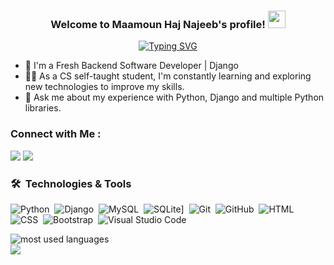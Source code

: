 <h3 align="center">
  Welcome to Maamoun Haj Najeeb's profile!
  <img src="https://media.giphy.com/media/hvRJCLFzcasrR4ia7z/giphy.gif" width="28">
</h3>

<!-- Typing SVG by DenverCoder1 - https://github.com/DenverCoder1/readme-typing-svg -->
<p align="center">
  <a href="https://git.io/typing-svg"><img src="https://readme-typing-svg.demolab.com?    font=Fira+Code&pause=1000&center=true&vCenter=true&width=435&lines=Django+web+developer;Always+learning+new+technologies" alt="Typing SVG" /></a>
</p> 

- 🏢 I'm a Fresh Backend Software Developer | Django
- 👨‍💻 As a CS self-taught student, I'm constantly learning and exploring new technologies to improve my skills.
- 💬 Ask me about my experience with Python, Django and multiple Python libraries.


### Connect with Me :

<a href="https://www.linkedin.com/in/maamoun-hajnajeeb/" target="_blank"><img src="https://img.shields.io/badge/-Maamoun%20Haj%20Najeeb-0077B5?style=for-the-badge&logo=Linkedin&logoColor=white"/></a>
<a href="https://www.facebook.com/almoalmmaamoun" target="_blank"><img src="https://img.shields.io/badge/-Maamoun%20Haj%20Najeeb-0077B5?style=for-the-badge&logo=Facebook&logoColor=white"/></a>
### 🛠 &nbsp;Technologies & Tools
![Python](https://img.shields.io/badge/-Python%20-05122A?style=flat&logo=python)&nbsp;
![Django](https://img.shields.io/badge/-Django%20-05122A?style=flat&logo=django)&nbsp;
![MySQL](https://img.shields.io/badge/-MySQL-05122A?style=flat&logo=MySQL)&nbsp;
![SQLite](https://img.shields.io/badge/SQLite-★★☆-lightgrey?labelColor=003B57&logo=SQLite&style=for-the-badge&logoColor=white)]&nbsp;
![Git](https://img.shields.io/badge/-Git-05122A?style=flat&logo=git)&nbsp;
![GitHub](https://img.shields.io/badge/-GitHub-05122A?style=flat&logo=github)&nbsp;
![HTML](https://img.shields.io/badge/-HTML-05122A?style=flat&logo=HTML5)&nbsp;
![CSS](https://img.shields.io/badge/-CSS-05122A?style=flat&logo=CSS3&logoColor=1572B6)&nbsp;
![Bootstrap](https://img.shields.io/badge/-Bootstrap-05122A?style=flat&logo=bootstrap&logoColor=563D7C)&nbsp;
![Visual Studio Code](https://img.shields.io/badge/-Visual%20Studio%20Code-05122A?style=flat&logo=visual-studio-code&logoColor=007ACC)&nbsp;




<img align="left" src="https://github-readme-stats.vercel.app/api/top-langs?username=maamoun3911&show_icons=true&locale=en&layout=compact&theme=radical" alt="most used languages" />
<br>
<a href=https://komarev.com/ghpvc/?username=maamoun3911&style=for-the-badge">
    <img src="https://komarev.com/ghpvc/?username=maamoun3911&style=for-the-badge">
</a>

